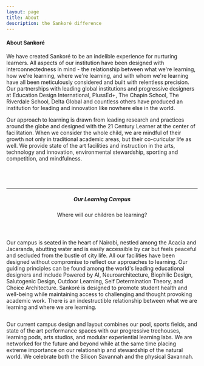 ```yaml
---
layout: page
title: About
description: the Sankoré difference
---
```


<section>
	<h4>About Sankoré</h4>
	<p>We have created Sankoré to be an indelible experience for nurturing learners. All aspects of our institution have been designed with interconnectedness in mind - the relationship between what we're learning, how we're learning, where we're learning, and with whom we're learning have all been meticulously considered and built with relentless precision. Our partnerships with leading global institutions and progressive designers at Education Design International, PlussEd+, The Chapin School, The Riverdale School, Delta Global and countless others have produced an institution for leading and innovation like nowhere else in the world.</p>
	<p><span class="image right"><img src="assets/images/outdoor-walkway-small.jpg" alt="" /></span>Our approach to learning is drawn from leading research and practices around the globe and designed with the 21 Century Learner at the center of facilitation. When we consider the whole child, we are mindful of their growth not only in traditional academic areas, but their co-curicular life as well. We provide state of the art facilities and instruction in the arts, technology and innovation, environmental stewardship, sporting and competition, and mindfulness.</p>
  <header>
		<div class="box alt">
		<div class="row uniform 50%">
			<div class="4u"><span class="image fit"><img src="assets/images/sdt.jpg" alt="" /></span></div>
			<div class="4u"><span class="image fit"><img src="assets/images/CCRVennDiagramPrint.png" alt="" /></span></div>
			<div class="4u"><span class="image fit"><img src="assets/images/wellness.png" alt="" /></span></div>
		</div>
	</div>
	</header>
  <hr />
	<header>
		<h5>Our Learning Campus</h5>
		<p>Where will our children be learning?</p>
	</header>
	<p>Our campus is seated in the heart of Nairobi, nestled among the Acacia and Jacaranda, abutting water and is easily accessible by car but feels peaceful and secluded from the bustle of city life. All our facilities have been designed without compromise to reflect our approaches to learning. Our guiding principles can be found among the world's leading educational designers and include Powered by AI, Neuroarchitecture, Biophilic Design, Salutogenic Design, Outdoor Learning, Self Determination Theory, and Choice Architecture. Sankoré is designed to promote student health and well-being while maintaining access to challenging and thought provoking academic work. There is an indestructible relationship between what we are learning and where we are learning.</p> 
 <div class="box alt">
		<div class="row uniform 50%">
			<div class="6u"><span class="image fit"><img src="assets/images/treehouse.png" alt="" /></span></div>
			<div class="6u"><span class="image fit"><img src="assets/images/outdoor-learning.png" alt="" /></span></div>
		</div>
	</div>
<p>Our current campus design and layout combines our pool, sports fields, and state of the art performance spaces with our progressive treehouses, learning pods, arts studios, and modular experiential learning labs. We are networked for the future and beyond while at the same time placing extreme importance on our relationship and stewardship of the natural world. We celebrate both the Silicon Savannah and the physical Savannah.</p>
	  <div class="box alt">
		<div class="row uniform 50%">
			<div class="4u"><span class="image fit"><img src="assets/images/1-288-.jpg" alt="" /></span></div>
			<div class="4u"><span class="image fit"><img src="assets/images/2023-10-26.png" alt="" /></span></div>
			<div class="4u"><span class="image fit"><img src="assets/images/Farming-Kindergarten-by-Vo-Trong-Nghia_dezeen_784_0.jpg" alt="" /></span></div>
		</div>
	</div>
